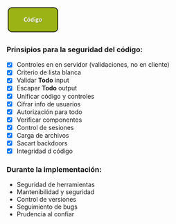 ![Código](./images/code.png)

### Prinsipios para la seguridad del código:

- [x] Controles en en servidor (validaciones, no en cliente)
- [x] Criterio de lista blanca
- [x] Validar **Todo** input
- [x] Escapar **Todo** output
- [x] Unificar código y controles
- [x] Cifrar info de usuarios
- [x] Autorización para todo
- [x] Verificar componentes
- [x] Control de sesiones
- [x] Carga de archivos
- [x] Sacart backdoors
- [x] Integridad d código

### Durante la implementación:

- Seguridad de herramientas
- Mantenibilidad y seguridad
- Control de versiones
- Seguimiento de bugs
- Prudencia al confiar
